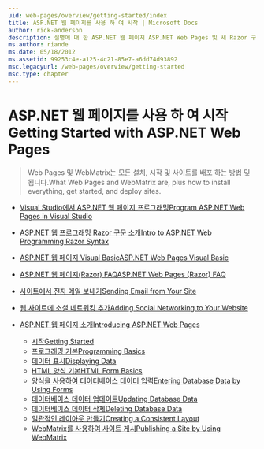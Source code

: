 ```yaml
---
uid: web-pages/overview/getting-started/index
title: ASP.NET 웹 페이지를 사용 하 여 시작 | Microsoft Docs
author: rick-anderson
description: 설명에 대 한 ASP.NET 웹 페이지 ASP.NET Web Pages 및 새 Razor 구문을 HTML t를 사용 하 여 서버 코드를 결합 하 여 빠르고 쉬우며 간단한 방법을 제공 하는 중...
ms.author: riande
ms.date: 05/18/2012
ms.assetid: 99253c4e-a125-4c21-85e7-a6dd74d93892
msc.legacyurl: /web-pages/overview/getting-started
msc.type: chapter
---
```

<a name="getting-started-with-aspnet-web-pages"></a><span data-ttu-id="925b1-103">ASP.NET 웹 페이지를 사용 하 여 시작</span><span class="sxs-lookup"><span data-stu-id="925b1-103">Getting Started with ASP.NET Web Pages</span></span>
====================
> <span data-ttu-id="925b1-104">Web Pages 및 WebMatrix는 모든 설치, 시작 및 사이트를 배포 하는 방법 및 됩니다.</span><span class="sxs-lookup"><span data-stu-id="925b1-104">What Web Pages and WebMatrix are, plus how to install everything, get started, and deploy sites.</span></span>


- [<span data-ttu-id="925b1-105">Visual Studio에서 ASP.NET 웹 페이지 프로그래밍</span><span class="sxs-lookup"><span data-stu-id="925b1-105">Program ASP.NET Web Pages in Visual Studio</span></span>](program-asp-net-web-pages-in-visual-studio.md)
- [<span data-ttu-id="925b1-106">ASP.NET 웹 프로그래밍 Razor 구문 소개</span><span class="sxs-lookup"><span data-stu-id="925b1-106">Intro to ASP.NET Web Programming Razor Syntax</span></span>](introducing-razor-syntax-c.md)
- [<span data-ttu-id="925b1-107">ASP.NET 웹 페이지 Visual Basic</span><span class="sxs-lookup"><span data-stu-id="925b1-107">ASP.NET Web Pages Visual Basic</span></span>](introducing-razor-syntax-vb.md)
- [<span data-ttu-id="925b1-108">ASP.NET 웹 페이지(Razor) FAQ</span><span class="sxs-lookup"><span data-stu-id="925b1-108">ASP.NET Web Pages (Razor) FAQ</span></span>](aspnet-web-pages-razor-faq.md)
- [<span data-ttu-id="925b1-109">사이트에서 전자 메일 보내기</span><span class="sxs-lookup"><span data-stu-id="925b1-109">Sending Email from Your Site</span></span>](11-adding-email-to-your-web-site.md)
- [<span data-ttu-id="925b1-110">웹 사이트에 소셜 네트워킹 추가</span><span class="sxs-lookup"><span data-stu-id="925b1-110">Adding Social Networking to Your Website</span></span>](13-adding-social-networking-to-your-web-site.md)
- [<span data-ttu-id="925b1-111">ASP.NET 웹 페이지 소개</span><span class="sxs-lookup"><span data-stu-id="925b1-111">Introducing ASP.NET Web Pages</span></span>](introducing-aspnet-web-pages-2/index.md)

    - [<span data-ttu-id="925b1-112">시작</span><span class="sxs-lookup"><span data-stu-id="925b1-112">Getting Started</span></span>](introducing-aspnet-web-pages-2/getting-started.md)
    - [<span data-ttu-id="925b1-113">프로그래밍 기본</span><span class="sxs-lookup"><span data-stu-id="925b1-113">Programming Basics</span></span>](introducing-aspnet-web-pages-2/intro-to-web-pages-programming.md)
    - [<span data-ttu-id="925b1-114">데이터 표시</span><span class="sxs-lookup"><span data-stu-id="925b1-114">Displaying Data</span></span>](introducing-aspnet-web-pages-2/displaying-data.md)
    - [<span data-ttu-id="925b1-115">HTML 양식 기본</span><span class="sxs-lookup"><span data-stu-id="925b1-115">HTML Form Basics</span></span>](introducing-aspnet-web-pages-2/form-basics.md)
    - [<span data-ttu-id="925b1-116">양식을 사용하여 데이터베이스 데이터 입력</span><span class="sxs-lookup"><span data-stu-id="925b1-116">Entering Database Data by Using Forms</span></span>](introducing-aspnet-web-pages-2/entering-data.md)
    - [<span data-ttu-id="925b1-117">데이터베이스 데이터 업데이트</span><span class="sxs-lookup"><span data-stu-id="925b1-117">Updating Database Data</span></span>](introducing-aspnet-web-pages-2/updating-data.md)
    - [<span data-ttu-id="925b1-118">데이터베이스 데이터 삭제</span><span class="sxs-lookup"><span data-stu-id="925b1-118">Deleting Database Data</span></span>](introducing-aspnet-web-pages-2/deleting-data.md)
    - [<span data-ttu-id="925b1-119">일관적인 레이아웃 만들기</span><span class="sxs-lookup"><span data-stu-id="925b1-119">Creating a Consistent Layout</span></span>](introducing-aspnet-web-pages-2/layouts.md)
    - [<span data-ttu-id="925b1-120">WebMatrix를 사용하여 사이트 게시</span><span class="sxs-lookup"><span data-stu-id="925b1-120">Publishing a Site by Using WebMatrix</span></span>](introducing-aspnet-web-pages-2/publishing.md)
